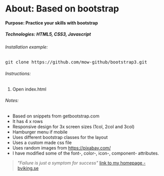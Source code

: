 # About: Based on bootstrap
#### Purpose: Practice your skills with bootstrap
##### Technologies: HTML5, CSS3, Javascript

###### Installation example:
<pre>git clone https://github.com/mow-github/bootstrap3.git</pre>

###### Instructions:

1. Open index.html

###### Notes:
* Based on snippets from getbootstrap.com
* It has 4 x rows
* Responsive design for 3x screen sizes (1col, 2col and 3col)
* Hamburger menu if mobile
* Uses different bootstrap classes for the layout
* Uses a custom made css file
* Uses random images from https://pixabay.com/ 
* I have modified some of the font-, color-, icon-, component- attributes.


> _"Failure is just a symptom for success"_
[link to my homepage - bviking.se ](https://www.bviking.se)